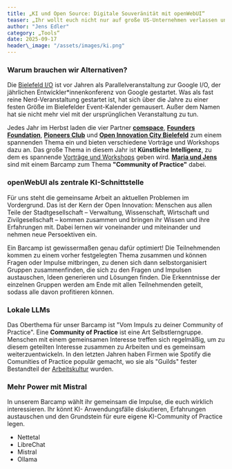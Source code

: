 ```yaml
---
title: „KI und Open Source: Digitale Souveränität mit openWebUI“
teaser: „Ihr wollt euch nicht nur auf große US-Unternehmen verlassen und wieder in die nächste Abhängigkeit laufen? Mit der Kombination aus Open Source-Tool, frei verfügbaren LLMs und europäischen KI-Anbietern gibt es gute Alternativen. Wir stellen euch eine Kombination vor, die ihr mal ausprobieren solltet.“ 
author: "Jens Edler"
category: „Tools“
date: 2025-09-17
header\_image: "/assets/images/ki.png"
---
```

### Warum brauchen wir Alternativen?
Die [Bielefeld I/O][1] ist vor Jahren als Parallelveranstaltung zur Google I/O, der jährlichen Entwickler\*innenkonferenz von Google gestartet. Was als fast reine Nerd-Veranstaltung gestartet ist, hat sich über die Jahre zu einer festen Größe im Bielefelder Event-Kalender gemausert. Außer dem Namen hat sie nicht mehr viel mit der ursprünglichen Veranstaltung zu tun. 

Jedes Jahr im Herbst laden die vier Partner **[comspace][2]**, **[Founders Foundation][3]**, **[Pioneers Club][4]** und **[Open Innovation City Bielefeld][5]** zum einem spannenden Thema ein und bieten verschiedene Vorträge und Workshops dazu an. Das große Thema in diesem Jahr ist **Künstliche Intelligenz**, zu dem es spannende [Vorträge und Workshops][6] geben wird. **[Maria und Jens][7]** sind mit einem Barcamp zum Thema **\"Community of Practice\"** dabei.

### openWebUI als zentrale KI-Schnittstelle
Für uns steht die gemeinsame Arbeit an aktuellen Problemen im Vordergrund. Das ist der Kern der Open Innovation: Menschen aus allen Teile der Stadtgesellschaft – Verwaltung, Wissenschaft, Wirtschaft und Zivilgesellschaft – kommen zusammen und bringen ihr Wissen und ihre Erfahrungen mit. Dabei lernen wir voneinander und miteinander und nehmen neue Persoektiven ein. 

Ein Barcamp ist gewissermaßen genau dafür optimiert! Die Teilnehmenden kommen zu einem vorher festgelegten Thema zusammen und können Fragen oder Impulse mitbringen, zu denen sich dann selbstorganisiert Gruppen zusammenfinden, die sich zu den Fragen und Impulsen austauschen, Ideen generieren und Lösungen finden. Die Erkenntnisse der einzelnen Gruppen werden am Ende mit allen Teilnehmenden geteilt, sodass alle davon profitieren können.

### Lokale LLMs
Das Oberthema für unser Barcamp ist \"Vom Impuls zu deiner Community of Practice\". Eine **Community of Practice** ist eine Art Selbstlerngruppe. Menschen mit einem gemeinsamen Interesse treffen sich regelmäßig, um zu diesem geteilten Interesse zusammen zu Arbeiten und es gemeinsam weiterzuentwickeln. In den letzten Jahren haben Firmen wie Spotify die Comunities of Practice populär gemacht, wo sie als \"Guilds\" fester Bestandteil der [Arbeitskultur][8] wurden.  

### Mehr Power mit Mistral
In unserem Barcamp wählt ihr gemeinsam die Impulse, die euch wirklich interessieren. Ihr könnt KI- Anwendungsfälle diskutieren, Erfahrungen austauschen und den Grundstein für eure eigene KI-Community of Practice legen. 

* Nettetal
* LibreChat
* Mistral
* Ollama

[1]:	https://www.bielefeld.io
[2]:	https://www.comspace.de
[3]:	https://foundersfoundation.de
[4]:	https://pioneers.club
[5]:	https://oic-bielefeld.de
[6]:	https://www.bielefeld.io
[7]:	https://oic-bielefeld.de/#team
[8]:	https://digitaleneuordnung.de/blog/spotify-model